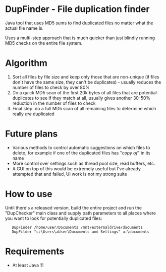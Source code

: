 # DupFinder - File duplication finder
Java tool that uses MD5 sums to find duplicated files no matter what the actual file name is.

Uses a multi-step approach that is much quicker than just blindly running MD5 checks on the entire file system.

# Algorithm
1. Sort all files by file size and keep only those that are non-unique (if files don't have the same size, they can't be duplicates) - usually reduces the number of files to check by over 80%
2. Do a quick MD5 scan of the first 20k bytes of all files that are potential duplicates to see if they match at all, usually gives another 30-50% reduction in the number of files to check
3. Final step: do a full MD5 scan of all remaining files to determine which really *are* duplicated 

# Future plans
- Various methods to control automatic suggestions on which files to delete, for example if one of the duplicated files has "_copy of_" in its name
- More control over settings such as thread pool size, read buffers, etc.
- A GUI on top of this would be extremely useful but I've already attempted that and failed, UI work is not my strong suite

# How to use
Until there's a released version, build the entire project and run the "DupChecker" main class and supply path parameters to all places where you want to look for potentially duplicated files:
```
   DupFinder /home/user/Documents /mnt/externaldrive/documents
   DupFilder "c:\Users\aUser\Documents and Settings" u:\documents 
```

# Requirements
- At least Java 11
